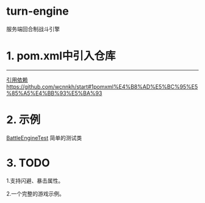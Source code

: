 # turn-engine
服务端回合制战斗引擎

# 1. pom.xml中引入仓库
-------------------
[引用依赖https://github.com/wcnnkh/start#1pomxml%E4%B8%AD%E5%BC%95%E5%85%A5%E4%BB%93%E5%BA%93](https://github.com/wcnnkh/start#1pomxml%E4%B8%AD%E5%BC%95%E5%85%A5%E4%BB%93%E5%BA%93)

# 2. 示例
[BattleEngineTest](https://github.com/wcnnkh/turn-engine/blob/master/turn-engine-core/src/test/java/io/github/wcnnkh/turn/engine/core/test/BattleEngineTest.java)  简单的测试类


# 3. TODO
1.支持闪避、暴击属性。

2.一个完整的游戏示例。
